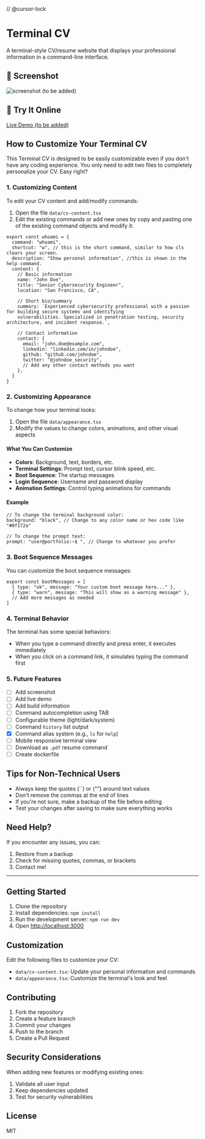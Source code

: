 // @cursor-lock
# Terminal CV

A terminal-style CV/resume website that displays your professional information in a command-line interface.

## 📸 Screenshot
![screenshot (to be added)](./public/screenshot.png)

## 🧪 Try It Online
[Live Demo (to be added)](https://cv.dionave.dev/)

## How to Customize Your Terminal CV

This Terminal CV is designed to be easily customizable even if you don't have any coding experience. You only need to edit two files to completely personalize your CV. Easy right?

### 1. Customizing Content

To edit your CV content and add/modify commands:

1. Open the file `data/cv-content.tsx`
2. Edit the existing commands or add new ones by copy and pasting one of the existing command objects and modify it:

```tsx
export const whoami = {
  command: "whoami",
  shortcut: "w", // this is the short command, similar to how cls clears your screen.
  description: "Show personal information", //this is shown in the help command.
  content: {
    // Basic information
    name: "John Doe",
    title: "Senior Cybersecurity Engineer",
    location: "San Francisco, CA",

    // Short bio/summary
    summary: `Experienced cybersecurity professional with a passion for building secure systems and identifying 
    vulnerabilities. Specialized in penetration testing, security architecture, and incident response.`,

    // Contact information
    contact: {
      email: "john.doe@example.com",
      linkedin: "linkedin.com/in/johndoe",
      github: "github.com/johndoe",
      twitter: "@johndoe_security",
      // Add any other contact methods you want
    },
  }
}
```
### 2. Customizing Appearance

To change how your terminal looks:

1. Open the file `data/appearance.tsx`
2. Modify the values to change colors, animations, and other visual aspects

#### What You Can Customize

- **Colors**: Background, text, borders, etc.
- **Terminal Settings**: Prompt text, cursor blink speed, etc.
- **Boot Sequence**: The startup messages
- **Login Sequence**: Username and password display
- **Animation Settings**: Control typing animations for commands

#### Example

```tsx
// To change the terminal background color:
background: "black", // Change to any color name or hex code like "#0f172a"

// To change the prompt text:
prompt: "user@portfolio:~$ ", // Change to whatever you prefer
```

### 3. Boot Sequence Messages

You can customize the boot sequence messages:

```tsx
export const bootMessages = [
  { type: "ok", message: "Your custom boot message here..." },
  { type: "warn", message: "This will show as a warning message" },
  // Add more messages as needed
]
```

### 4. Terminal Behavior

The terminal has some special behaviors:
- When you type a command directly and press enter, it executes immediately
- When you click on a command link, it simulates typing the command first

### 5. Future Features
- [ ] Add screenshot
- [ ] Add live demo
- [ ] Add build information
- [ ] Command autocompletion using TAB
- [ ] Configurable theme (light/dark/system)
- [ ] Command `history` list output
- [X] Command alias system (e.g., `ls` for `help`)
- [ ] Mobile responsive terminal view
- [ ] Download as `.pdf` resume command
- [ ] Create dockerfile

## Tips for Non-Technical Users

- Always keep the quotes (``) or ("") around text values
- Don't remove the commas at the end of lines
- If you're not sure, make a backup of the file before editing
- Test your changes after saving to make sure everything works

## Need Help?

If you encounter any issues, you can:

1. Restore from a backup
2. Check for missing quotes, commas, or brackets
3. Contact me!

------------------


## Getting Started

1. Clone the repository
2. Install dependencies: `npm install`
3. Run the development server: `npm run dev`
4. Open [http://localhost:3000](http://localhost:3000)

## Customization

Edit the following files to customize your CV:
- `data/cv-content.tsx`: Update your personal information and commands
- `data/appearance.tsx`: Customize the terminal's look and feel

## Contributing

1. Fork the repository
2. Create a feature branch
3. Commit your changes
4. Push to the branch
5. Create a Pull Request

## Security Considerations

When adding new features or modifying existing ones:
1. Validate all user input
4. Keep dependencies updated
5. Test for security vulnerabilities

## License

MIT
